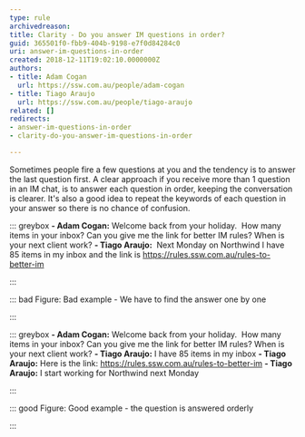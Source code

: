```yaml
---
type: rule
archivedreason: 
title: Clarity - Do you answer IM questions in order?
guid: 365501f0-fbb9-404b-9198-e7f0d84284c0
uri: answer-im-questions-in-order
created: 2018-12-11T19:02:10.0000000Z
authors:
- title: Adam Cogan
  url: https://ssw.com.au/people/adam-cogan
- title: Tiago Araujo
  url: https://ssw.com.au/people/tiago-araujo
related: []
redirects:
- answer-im-questions-in-order
- clarity-do-you-answer-im-questions-in-order

---
```


Sometimes people fire a few questions at you and the tendency is to answer the last question first. A clear approach if you receive more than 1 question in an IM chat, is to answer each question in order, keeping the conversation is clearer. It's also a good idea to repeat the keywords of each question in your answer so there is no chance of confusion.

<!--endintro-->


::: greybox
 **- Adam Cogan:** Welcome back from your holiday.  How many items in your inbox? Can you give me the link for better IM rules? When is your next client work? 
**- Tiago Araujo:**  Next Monday on Northwind
I have 85 items in my inbox and the link is https://rules.ssw.com.au/rules-to-better-im

:::


::: bad
Figure: Bad example - We have to find the answer one by one

:::


::: greybox
 **- Adam Cogan:** Welcome back from your holiday.  How many items in your inbox? Can you give me the link for better IM rules? When is your next client work? 
**- Tiago Araujo:** I have 85 items in my inbox
 **- Tiago Araujo:** Here is the link: https://rules.ssw.com.au/rules-to-better-im 
**- Tiago Araujo:** I start working for Northwind next Monday

:::


::: good
Figure: Good example - the question is answered orderly 

:::
